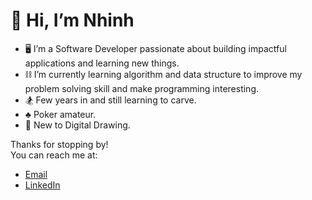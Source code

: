 # 👋 Hi, I’m Nhinh

- 🖥️ I’m a Software Developer passionate about building impactful applications and learning new things.
- ⛓️ I’m currently learning algorithm and data structure to improve my problem solving skill and make programming interesting.
- :snowboarder: Few years in and still learning to carve.
- ♣️ Poker amateur.
- :art: New to Digital Drawing.

Thanks for stopping by!\
You can reach me at:
- [Email](mailto:ndao2803@gmail.com)
- [LinkedIn](https://www.linkedin.com/in/nhinhdao/)
<!---
nhinhdao/nhinhdao is a ✨ special ✨ repository because its `README.md` (this file) appears on your GitHub profile.
You can click the Preview link to take a look at your changes.
--->
